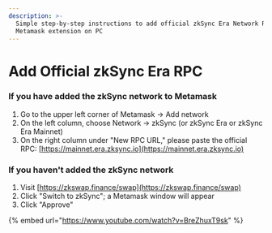 ```yaml
---
description: >-
  Simple step-by-step instructions to add official zkSync Era Network RPC for
  Metamask extension on PC
---
```


# Add Official zkSync Era RPC

### If you have added the zkSync network to Metamask

1. Go to the upper left corner of Metamask -> Add network
2. On the left column, choose Network -> zkSync (or zkSync Era or zkSync Era Mainnet)
3. On the right column under "New RPC URL," please paste the official RPC: [https://mainnet.era.zksync.io](https://mainnet.era.zksync.io)

### If you haven't added the zkSync network

1. Visit [https://zkswap.finance/swap](https://zkswap.finance/swap)
2. Click "Switch to zkSync"; a Metamask window will appear
3. Click "Approve"

{% embed url="https://www.youtube.com/watch?v=BreZhuxT9sk" %}
